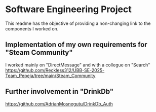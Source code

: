 # Software Engineering Project
This readme has the objective of providing a non-changing link to the components I worked on.


## Implementation of my own requirements for "Steam Community"
I worked mainly on "DirectMessage" and with a collegue on "Search" <br/>
https://github.com/Reckless312/UBB-SE-2025-Team_Pepeja/tree/main/Steam_Community

## Further involvement in "DrinkDb"
https://github.com/AdrianMosnegutu/DrinkDb_Auth
